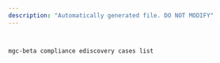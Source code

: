 ```yaml
---
description: "Automatically generated file. DO NOT MODIFY"
---
```


```bash


mgc-beta compliance ediscovery cases list

```